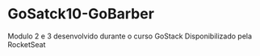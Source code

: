 # GoSatck10-GoBarber
Modulo 2 e 3 desenvolvido durante o curso GoStack Disponibilizado pela RocketSeat

